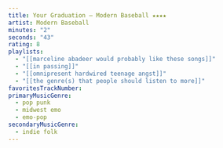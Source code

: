 ```yaml
---
title: Your Graduation — Modern Baseball ★★★★
artist: Modern Baseball
minutes: "2"
seconds: "43"
rating: 8
playlists:
  - "[[marceline abadeer would probably like these songs]]"
  - "[[in passing]]"
  - "[[omnipresent hardwired teenage angst]]"
  - "[[the genre(s) that people should listen to more]]"
favoritesTrackNumber:
primaryMusicGenre:
  - pop punk
  - midwest emo
  - emo-pop
secondaryMusicGenre:
  - indie folk
---
```

